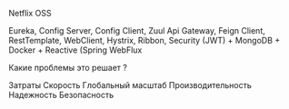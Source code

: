 
Netflix OSS

Eureka, Config Server, Config Client, Zuul Api Gateway, Feign Client, RestTemplate, WebClient, Hystrix, Ribbon, Security (JWT) + MongoDB + Docker + Reactive (Spring WebFlux

Какие проблемы это решает ?

Затраты
Скорость
Глобальный масштаб
Производительность
Надежность
Безопасность
